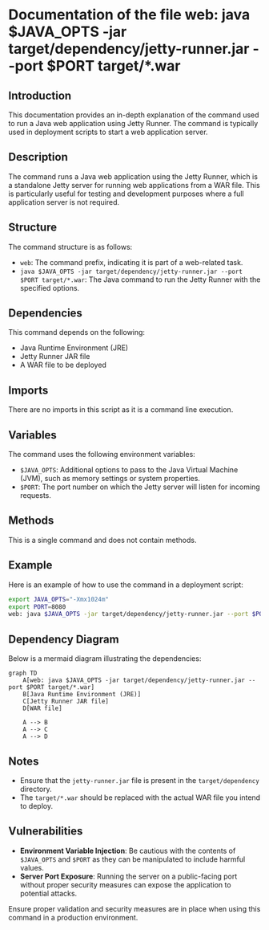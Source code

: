 # Documentation of the file web: java $JAVA_OPTS -jar target/dependency/jetty-runner.jar --port $PORT target/*.war

## Introduction

This documentation provides an in-depth explanation of the command used to run a Java web application using Jetty Runner. The command is typically used in deployment scripts to start a web application server.

## Description

The command runs a Java web application using the Jetty Runner, which is a standalone Jetty server for running web applications from a WAR file. This is particularly useful for testing and development purposes where a full application server is not required.

## Structure

The command structure is as follows:
- `web`: The command prefix, indicating it is part of a web-related task.
- `java $JAVA_OPTS -jar target/dependency/jetty-runner.jar --port $PORT target/*.war`: The Java command to run the Jetty Runner with the specified options.

## Dependencies

This command depends on the following:
- Java Runtime Environment (JRE)
- Jetty Runner JAR file
- A WAR file to be deployed

## Imports

There are no imports in this script as it is a command line execution.

## Variables

The command uses the following environment variables:
- `$JAVA_OPTS`: Additional options to pass to the Java Virtual Machine (JVM), such as memory settings or system properties.
- `$PORT`: The port number on which the Jetty server will listen for incoming requests.

## Methods

This is a single command and does not contain methods.

## Example

Here is an example of how to use the command in a deployment script:

```sh
export JAVA_OPTS="-Xmx1024m"
export PORT=8080
web: java $JAVA_OPTS -jar target/dependency/jetty-runner.jar --port $PORT target/myapp.war
```

## Dependency Diagram

Below is a mermaid diagram illustrating the dependencies:

```mermaid
graph TD
    A[web: java $JAVA_OPTS -jar target/dependency/jetty-runner.jar --port $PORT target/*.war]
    B[Java Runtime Environment (JRE)]
    C[Jetty Runner JAR file]
    D[WAR file]

    A --> B
    A --> C
    A --> D
```

## Notes

- Ensure that the `jetty-runner.jar` file is present in the `target/dependency` directory.
- The `target/*.war` should be replaced with the actual WAR file you intend to deploy.

## Vulnerabilities

- **Environment Variable Injection**: Be cautious with the contents of `$JAVA_OPTS` and `$PORT` as they can be manipulated to include harmful values.
- **Server Port Exposure**: Running the server on a public-facing port without proper security measures can expose the application to potential attacks.

Ensure proper validation and security measures are in place when using this command in a production environment.
